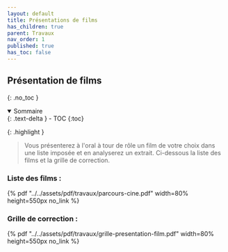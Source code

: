 ```yaml
---
layout: default
title: Présentations de films
has_children: true
parent: Travaux
nav_order: 1
published: true
has_toc: false
---
```

## Présentation de films

{: .no_toc }

<details open markdown="block">
  <summary>
    Sommaire
  </summary>
  {: .text-delta }
- TOC
{:toc}
</details>

{: .highlight }
> Vous présenterez à l'oral à tour de rôle un film de votre choix dans une liste imposée et en analyserez un extrait. Ci-dessous la liste des films et la grille de correction.

### **Liste des films :**  
{% pdf "../../assets/pdf/travaux/parcours-cine.pdf" width=80% height=550px no_link %}
### **Grille de correction :**  
{% pdf "../../assets/pdf/travaux/grille-presentation-film.pdf" width=80% height=550px no_link %}
